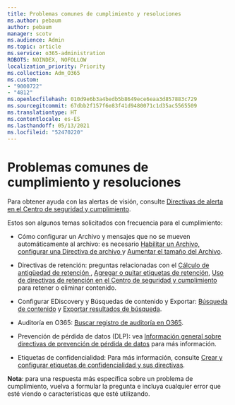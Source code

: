 ```yaml
---
title: Problemas comunes de cumplimiento y resoluciones
ms.author: pebaum
author: pebaum
manager: scotv
ms.audience: Admin
ms.topic: article
ms.service: o365-administration
ROBOTS: NOINDEX, NOFOLLOW
localization_priority: Priority
ms.collection: Adm_O365
ms.custom:
- "9000722"
- "4812"
ms.openlocfilehash: 010d9e6b3a4bedb5b8649ece6eaa3d857883c729
ms.sourcegitcommit: 67dbb2f157f6e83f41d9480071c1d35ac5565509
ms.translationtype: HT
ms.contentlocale: es-ES
ms.lasthandoff: 05/13/2021
ms.locfileid: "52470220"
---
```

# <a name="compliance-common-issues-and-resolutions"></a>Problemas comunes de cumplimiento y resoluciones

Para obtener ayuda con las alertas de visión, consulte [Directivas de alerta en el Centro de seguridad y cumplimiento](/microsoft-365/compliance/alert-policies.md).

Estos son algunos temas solicitados con frecuencia para el cumplimiento:

- Cómo configurar un Archivo y mensajes que no se mueven automáticamente al archivo: es necesario [Habilitar un Archivo, configurar una Directiva de archivo ](/microsoft-365/compliance/enable-archive-mailboxes.md) y [Aumentar el tamaño del Archivo](/microsoft-365/compliance/enable-unlimited-archiving.md).

- Directivas de retención: preguntas relacionadas con el [Cálculo de antigüedad de retención ](/exchange/security-and-compliance/messaging-records-management/retention-age.md), [Agregar o quitar etiquetas de retención](/exchange/security-and-compliance/messaging-records-management/add-or-remove-retention-tags.md), [Uso de directivas de retención en el Centro de seguridad y cumplimiento](/microsoft-365/compliance/retention-policies.md) para retener o eliminar contenido.

- Configurar EDiscovery y Búsquedas de contenido y Exportar: [Búsqueda de contenido](/microsoft-365/compliance/search-for-content.md) y [ Exportar resultados de búsqueda](/microsoft-365/compliance/export-search-results.md).

- Auditoría en O365: [Buscar registro de auditoría en O365](/microsoft-365/compliance/search-the-audit-log-in-security-and-compliance.md).

- Prevención de pérdida de datos (DLP): vea [Información general sobre directivas de prevención de pérdida de datos](/microsoft-365/compliance/data-loss-prevention-policies.md) para más información.
 
- Etiquetas de confidencialidad: Para más información, consulte [Crear y configurar etiquetas de confidencialidad y sus directivas](/microsoft-365/compliance/create-sensitivity-labels.md).

**Nota**: para una respuesta más específica sobre un problema de cumplimiento, vuelva a formular la pregunta e incluya cualquier error que esté viendo o características que esté utilizando.
